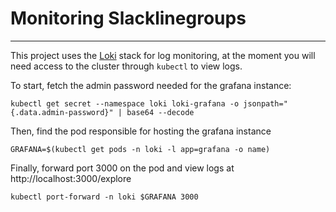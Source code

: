 # Monitoring Slacklinegroups
----

This project uses the [Loki](https://marketplace.digitalocean.com/apps/grafana-loki) stack for log monitoring, at the moment you will need access to the cluster through `kubectl` to view logs.

To start, fetch the admin password needed for the grafana instance:

```
kubectl get secret --namespace loki loki-grafana -o jsonpath="{.data.admin-password}" | base64 --decode
```

Then, find the pod responsible for hosting the grafana instance

```
GRAFANA=$(kubectl get pods -n loki -l app=grafana -o name)
```

Finally, forward port 3000 on the pod and view logs at http://localhost:3000/explore

```
kubectl port-forward -n loki $GRAFANA 3000
```